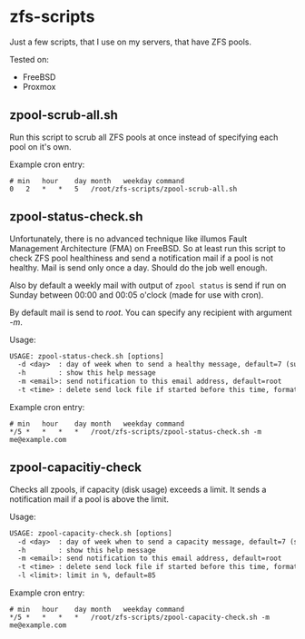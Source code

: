 # zfs-scripts

Just a few scripts, that I use on my servers, that have ZFS pools.

Tested on:

- FreeBSD
- Proxmox

## zpool-scrub-all.sh

Run this script to scrub all ZFS pools at once instead of specifying each pool on it's own.

Example cron entry:

```crontab
# min	hour	day	month	weekday	command
0	2	*	*	5	/root/zfs-scripts/zpool-scrub-all.sh
```

## zpool-status-check.sh

Unfortunately, there is no advanced technique like illumos Fault Management Architecture (FMA) on FreeBSD. So at least run this script to check ZFS pool healthiness and send a notification mail if a pool is not healthy. Mail is send only once a day. Should do the job well enough.

Also by default a weekly mail with output of `zpool status` is send if run on Sunday between 00:00 and 00:05 o'clock (made for use with cron).

By default mail is send to *root*. You can specify any recipient with argument *-m*.

Usage:

```txt
USAGE: zpool-status-check.sh [options]
  -d <day>  : day of week when to send a healthy message, default=7 (sunday). Set to 0 to disable.
  -h        : show this help message
  -m <email>: send notification to this email address, default=root
  -t <time> : delete send lock file if started before this time, formatted as hhmm, default=0005
```

Example cron entry:

```crontab
# min	hour	day	month	weekday	command
*/5	*	*	*	*	/root/zfs-scripts/zpool-status-check.sh -m me@example.com
```

## zpool-capacitiy-check

Checks all zpools, if capacity (disk usage) exceeds a limit. It sends a notification mail if a pool is above the limit.

Usage:

```txt
USAGE: zpool-capacity-check.sh [options]
  -d <day>  : day of week when to send a capacity message, default=7 (sunday). Set to 0 to disable.
  -h        : show this help message
  -m <email>: send notification to this email address, default=root
  -t <time> : delete send lock file if started before this time, formatted as hhmm, default=0005
  -l <limit>: limit in %, default=85
```

Example cron entry:

```crontab
# min	hour	day	month	weekday	command
*/5	*	*	*	*	/root/zfs-scripts/zpool-capacity-check.sh -m me@example.com
```
